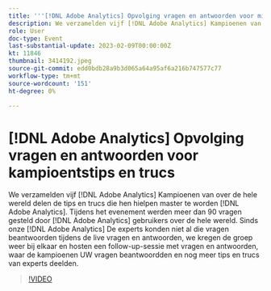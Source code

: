 ```yaml
---
title: '''[!DNL Adobe Analytics] Opvolging vragen en antwoorden voor miniatuurtips en trucs'
description: We verzamelden vijf [!DNL Adobe Analytics] Kampioenen van over de hele wereld delen de tips en trucs die hen hielpen master te worden [!DNL Adobe Analytics]. During the event, over 90 questions were asked by [!DNL Adobe Analytics] gebruikers over de hele wereld. Sinds onze [!DNL Adobe Analytics] De experts konden niet al die vragen beantwoorden tijdens de live vragen en antwoorden, we kregen de groep weer bij elkaar en hosten een follow-up-sessie met vragen en antwoorden, waar de kampioenen UW vragen beantwoordden en nog meer tips en trucs van experts deelden.
role: User
doc-type: Event
last-substantial-update: 2023-02-09T00:00:00Z
kt: 11846
thumbnail: 3414192.jpeg
source-git-commit: edd0bdb28a9b3d065a64a95af6a216b747577c77
workflow-type: tm+mt
source-wordcount: '151'
ht-degree: 0%

---
```


# [!DNL Adobe Analytics] Opvolging vragen en antwoorden voor kampioentstips en trucs

We verzamelden vijf [!DNL Adobe Analytics] Kampioenen van over de hele wereld delen de tips en trucs die hen hielpen master te worden [!DNL Adobe Analytics]. Tijdens het evenement werden meer dan 90 vragen gesteld door [!DNL Adobe Analytics] gebruikers over de hele wereld. Sinds onze [!DNL Adobe Analytics] De experts konden niet al die vragen beantwoorden tijdens de live vragen en antwoorden, we kregen de groep weer bij elkaar en hosten een follow-up-sessie met vragen en antwoorden, waar de kampioenen UW vragen beantwoordden en nog meer tips en trucs van experts deelden.

>[!VIDEO](https://video.tv.adobe.com/v/3414192/?quality=12&learn=on)
